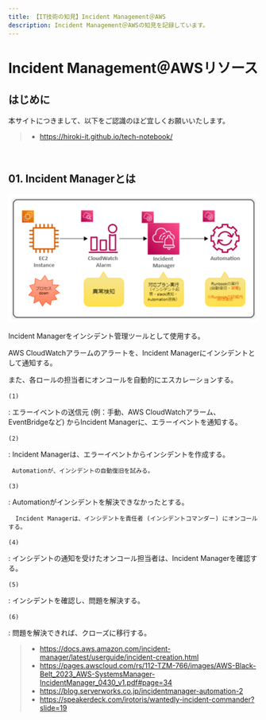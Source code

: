 ```yaml
---
title: 【IT技術の知見】Incident Management＠AWS
description: Incident Management＠AWSの知見を記録しています。
---
```


# Incident Management＠AWSリソース

## はじめに

本サイトにつきまして、以下をご認識のほど宜しくお願いいたします。

> - https://hiroki-it.github.io/tech-notebook/

<br>

## 01. Incident Managerとは

![aws_incident_manager](https://raw.githubusercontent.com/hiroki-it/tech-notebook-images/master/images/aws_incident_manager.png)

Incident Managerをインシデント管理ツールとして使用する。

AWS CloudWatchアラームのアラートを、Incident Managerにインシデントとして通知する。

また、各ロールの担当者にオンコールを自動的にエスカレーションする。

`(1)`

: エラーイベントの送信元 (例：手動、AWS CloudWatchアラーム、EventBridgeなど) からIncident Managerに、エラーイベントを通知する。

`(2)`

: Incident Managerは、エラーイベントからインシデントを作成する。

     Automationが、インシデントの自動復旧を試みる。

`(3)`

: Automationがインシデントを解決できなかったとする。

      Incident Managerは、インシデントを責任者 (インシデントコマンダー) にオンコールする。

`(4)`

: インシデントの通知を受けたオンコール担当者は、Incident Managerを確認する。

`(5)`

: インシデントを確認し、問題を解決する。

`(6)`

: 問題を解決できれば、クローズに移行する。

> - https://docs.aws.amazon.com/incident-manager/latest/userguide/incident-creation.html
> - https://pages.awscloud.com/rs/112-TZM-766/images/AWS-Black-Belt_2023_AWS-SystemsManager-IncidentManager_0430_v1.pdf#page=34
> - https://blog.serverworks.co.jp/incidentmanager-automation-2
> - https://speakerdeck.com/irotoris/wantedly-incident-commander?slide=19

<br>
